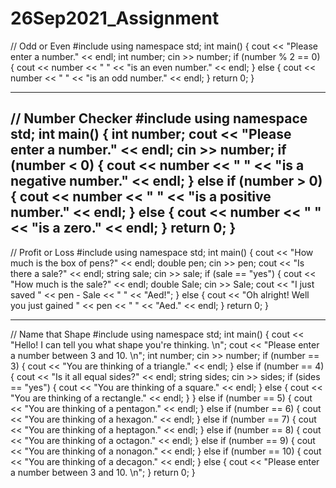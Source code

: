 # 26Sep2021_Assignment
// Odd or Even
#include <iostream>
using namespace std;
int main()
{
	cout << "Please enter a number." << endl;
	int number;
	cin >> number;
	if (number % 2 == 0) {
		cout << number << " " << "is an even number." << endl;
	}
	else {
		cout << number << " " << "is an odd number." << endl;
	}
	return 0;
}
  
  
  ------------------------------------------------------
  
  
// Number Checker
#include <iostream>
using namespace std;
int main()
{
	int number;
	cout << "Please enter a number." << endl;
	cin >> number;
	if (number < 0) {
		cout << number << " " << "is a negative number." << endl;
	}
	else if (number > 0) {
		cout << number << " " << "is a positive number." << endl;
	}
	else {
		cout << number << " " << "is a zero." << endl;
	}
	return 0;
}
  --------------------------------------------------------------------------------
  
  // Profit or Loss
  #include <iostream>
using namespace std;
int main()
{
	cout << "How much is the box of pens?" << endl;
	double pen;
	cin >> pen;
	cout << "Is there a sale?" << endl;
	string sale;
	cin >> sale;
	if (sale == "yes") {
		cout << "How much is the sale?" << endl;
		double Sale;
		cin >> Sale;
		cout << "I just saved " << pen - Sale << " " << "Aed!";
	}
	else {
		cout << "Oh alright! Well you just gained " << pen << " " << "Aed." << endl;
	}
	return 0;
}
  
  
  
  
  --------------------------------------------------------------------------------
  
  
  // Name that Shape
  #include <iostream>
using namespace std;
int main()
{
	cout << "Hello! I can tell you what shape you're thinking. \n";
	cout << "Please enter a number between 3 and 10. \n";
	int number;
	cin >> number;
	if (number == 3) {
		cout << "You are thinking of a triangle." << endl;
	}
	else if (number == 4) {
		cout << "Is it all equal sides?" << endl;
		string sides;
		cin >> sides;
		if (sides == "yes") {
			cout << "You are thinking of a square." << endl;
		}
		else {
			cout << "You are thinking of a rectangle." << endl;
		}
	}
	else if (number == 5) {
		cout << "You are thinking of a pentagon." << endl;
	}
	else if (number == 6) {
		cout << "You are thinking of a hexagon." << endl;
	}
	else if (number == 7) {
		cout << "You are thinking of a heptagon." << endl;
	}
	else if (number == 8) {
		cout << "You are thinking of a octagon." << endl;
	}
	else if (number == 9) {
		cout << "You are thinking of a nonagon." << endl;
	}
	else if (number == 10) {
		cout << "You are thinking of a decagon." << endl;
	}
	else {
		cout << "Please enter a number between 3 and 10. \n";
	}
	return 0;
}
  
  
  
  
  
  
  
